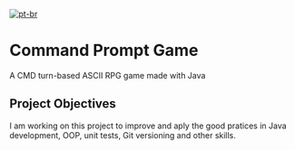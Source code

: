 [![pt-br](https://img.shields.io/badge/lang-pt--br-green.svg)](https://github.com/deyvidfernandes/CommandPromptGame/blob/db6ebdd33913ce6d777ecf366635c074c06d3f4c/README.pt-br.md)
# Command Prompt Game

A CMD turn-based ASCII RPG game made with Java

## Project Objectives

I am working on this project to improve and aply the good pratices in Java development, OOP, unit tests, Git versioning and other skills.
